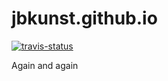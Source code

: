 # jbkunst.github.io

[![travis-status](https://api.travis-ci.org/jbkunst/jbkunst.github.io.svg)](https://travis-ci.org/jbkunst/jbkunst.github.io)

Again and again
